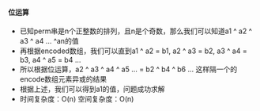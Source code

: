 #### 位运算
* 已知perm串是n个正整数的排列，且n是个奇数，那么我们可以知道a1 ^ a2 ^ a3 ^ a4 ... ^an的值
* 再根据encoded数组，我们可以直到a1 ^ a2 = b1, a2 ^ a3 = b2, a3 ^ a4 = b3, a4 ^ a5 = b4 ...
* 所以根据位运算，a2 ^ a3 ^ a4 ^ a5 ... = b2 ^ b4 ^ b6 ... 这样隔一个的encode数组元素异或的结果
* 根据上述，我们可以得到a1的值，问题成功求解
* 时间复杂度：O(n) 空间复杂度：O(n)
